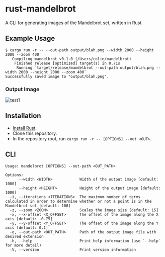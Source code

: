 # rust-mandelbrot
A CLI for generating images of the Mandelbrot set, written in Rust.

## Example Usage
```
$ cargo run -r -- --out-path output/blah.png --width 2000 --height 2000 --zoom 400
   Compiling mandelbrot v0.1.0 (/Users/colin/mandelbrot)
    Finished release [optimized] target(s) in 0.71s
     Running `target/release/mandelbrot --out-path output/blah.png --width 2000 --height 2000 --zoom 400`
Successfully saved image to "output/blah.png".
```

### Output Image
![test1](https://user-images.githubusercontent.com/18294604/195649245-b0011236-0388-4c8d-b10a-12b01f1efeee.png)

## Installation
* [Install Rust](https://www.rust-lang.org/tools/install).
* Clone this repository.
* In the repository root, run `cargo run -r -- [OPTIONS] --out <OUT>`.

## CLI
```
Usage: mandelbrot [OPTIONS] --out-path <OUT_PATH>

Options:
      --width <WIDTH>            Width of the output image [default: 1000]
      --height <HEIGHT>          Height of the output image [default: 1000]
  -i, --iterations <ITERATIONS>  The maximum number of terms calculated in order to determine whether or not a point is in the Mandelbrot set [default: 100]
  -z, --zoom <ZOOM>              Scales the image size [default: 15]
  -x, --x-offset <X_OFFSET>      The offset of the image along the X axis [default: -0.75]
  -y, --y-offset <Y_OFFSET>      The offset of the image along the Y axis [default: 0.1]
  -o, --out-path <OUT_PATH>      Path of the output image file with desired extension
  -h, --help                     Print help information (use `--help` for more detail)
  -V, --version                  Print version information
```
